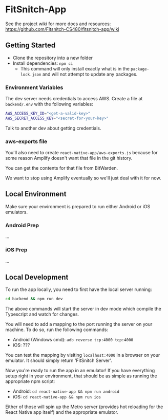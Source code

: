 # FitSnitch-App

See the project wiki for more docs and resources: https://github.com/Fitsnitch-CS480/fitsnitch-app/wiki

## Getting Started

- Clone the repository into a new folder
- Install dependencies: `npm ci`
  - This command will only install exactly what is in the `package-lock.json` and will not attempt to update any packages.

### Environment Variables

The dev server needs credentials to access AWS. Create a file at `backend/.env` with the following variables:

``` bash
AWS_ACCESS_KEY_ID="<get-a-valid-key>"
AWS_SECRET_ACCESS_KEY="<secret-for-your-key>"
```

Talk to another dev about getting credentials.


### aws-exports file

You'll also need to create `react-native-app/aws-exports.js` because for some reason Amplify doesn't want that file in the git history.

You can get the contents for that file from BitWarden.

We want to stop using Amplify eventually so we'll just deal with it for now.

## Local Environment

Make sure your environment is prepared to run either Android or iOS emulators.

### Android Prep

...

### iOS Prep

...

## Local Development

To run the app locally, you need to first have the local server running:

``` bash
cd backend && npm run dev
```


The above commands will start the server in dev mode which compile the Typescript and watch for changes.

You will need to add a mapping to the port running the server on your machine. To do so, run the following commands:

- Android (Windows cmd): `adb reverse tcp:4000 tcp:4000`
- iOS: ???


You can test the mapping by visiting `localhost:4000` in a browser on your emulator. It should simply return 'FitSnitch Server'.

Now you're ready to run the app in an emulator! If you have everything setup right in your environment, that should be as simple as running the appropriate npm script:

- Android: `cd react-native-app && npm run android`
- iOS: `cd react-native-app && npm run ios`

Either of those will spin up the Metro server (provides hot reloading for the React Native app itself) and the appropriate emulator.
